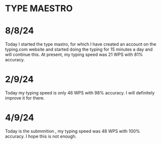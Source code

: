 # TYPE MAESTRO
# 8/8/24
Today I started the type mastro, for which I have created an account on the typing.com website and started doing the typing for 15 minutes a day and will continue this. At present, my typing speed was 21 WPS with 81% accuracy.
# 2/9/24
Today my typing speed is only 46 WPS with 98% accuracy. I will definitely improve it for there.
# 4/9/24
Today is the submmition , my typing speed was 48 WPS with 100% accuracy. I hope this is not enough.
